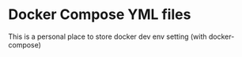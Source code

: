 # Docker Compose YML files

This is a personal place to store docker dev env setting (with docker-compose)
